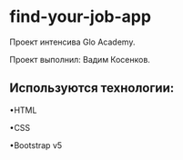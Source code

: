 # find-your-job-app
Проект интенсива Glo Academy.

Проект выполнил: Вадим Косенков.

## Используются технологии:
•HTML

•CSS

•Bootstrap v5

